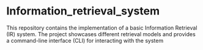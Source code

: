 # Information_retrieval_system
This repository contains the implementation of a basic Information Retrieval (IR) system. The project showcases different retrieval models and provides a command-line interface (CLI) for interacting with the system

